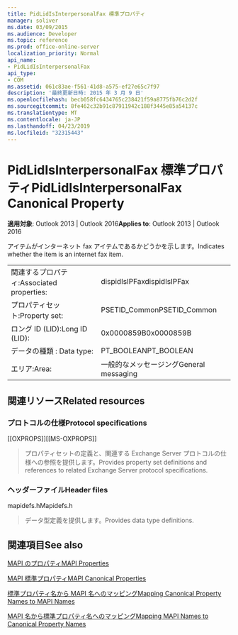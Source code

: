 ```yaml
---
title: PidLidIsInterpersonalFax 標準プロパティ
manager: soliver
ms.date: 03/09/2015
ms.audience: Developer
ms.topic: reference
ms.prod: office-online-server
localization_priority: Normal
api_name:
- PidLidIsInterpersonalFax
api_type:
- COM
ms.assetid: 061c83ae-f561-41d8-a575-ef27e65c7f97
description: '最終更新日時: 2015 年 3 月 9 日'
ms.openlocfilehash: becb058fc6434765c238421f59a8775fb76c2d2f
ms.sourcegitcommit: 8fe462c32b91c87911942c188f3445e85a54137c
ms.translationtype: MT
ms.contentlocale: ja-JP
ms.lasthandoff: 04/23/2019
ms.locfileid: "32315443"
---
```

# <a name="pidlidisinterpersonalfax-canonical-property"></a><span data-ttu-id="31fdd-103">PidLidIsInterpersonalFax 標準プロパティ</span><span class="sxs-lookup"><span data-stu-id="31fdd-103">PidLidIsInterpersonalFax Canonical Property</span></span>

  
  
<span data-ttu-id="31fdd-104">**適用対象**: Outlook 2013 | Outlook 2016</span><span class="sxs-lookup"><span data-stu-id="31fdd-104">**Applies to**: Outlook 2013 | Outlook 2016</span></span> 
  
<span data-ttu-id="31fdd-105">アイテムがインターネット fax アイテムであるかどうかを示します。</span><span class="sxs-lookup"><span data-stu-id="31fdd-105">Indicates whether the item is an internet fax item.</span></span>
  
|||
|:-----|:-----|
|<span data-ttu-id="31fdd-106">関連するプロパティ:</span><span class="sxs-lookup"><span data-stu-id="31fdd-106">Associated properties:</span></span>  <br/> |<span data-ttu-id="31fdd-107">dispidIsIPFax</span><span class="sxs-lookup"><span data-stu-id="31fdd-107">dispidIsIPFax</span></span>  <br/> |
|<span data-ttu-id="31fdd-108">プロパティセット:</span><span class="sxs-lookup"><span data-stu-id="31fdd-108">Property set:</span></span>  <br/> |<span data-ttu-id="31fdd-109">PSETID_Common</span><span class="sxs-lookup"><span data-stu-id="31fdd-109">PSETID_Common</span></span>  <br/> |
|<span data-ttu-id="31fdd-110">ロング ID (LID):</span><span class="sxs-lookup"><span data-stu-id="31fdd-110">Long ID (LID):</span></span>  <br/> |<span data-ttu-id="31fdd-111">0x0000859B</span><span class="sxs-lookup"><span data-stu-id="31fdd-111">0x0000859B</span></span>  <br/> |
|<span data-ttu-id="31fdd-112">データの種類 : </span><span class="sxs-lookup"><span data-stu-id="31fdd-112">Data type:</span></span>  <br/> |<span data-ttu-id="31fdd-113">PT_BOOLEAN</span><span class="sxs-lookup"><span data-stu-id="31fdd-113">PT_BOOLEAN</span></span>  <br/> |
|<span data-ttu-id="31fdd-114">エリア:</span><span class="sxs-lookup"><span data-stu-id="31fdd-114">Area:</span></span>  <br/> |<span data-ttu-id="31fdd-115">一般的なメッセージング</span><span class="sxs-lookup"><span data-stu-id="31fdd-115">General messaging</span></span>  <br/> |
   
## <a name="related-resources"></a><span data-ttu-id="31fdd-116">関連リソース</span><span class="sxs-lookup"><span data-stu-id="31fdd-116">Related resources</span></span>

### <a name="protocol-specifications"></a><span data-ttu-id="31fdd-117">プロトコルの仕様</span><span class="sxs-lookup"><span data-stu-id="31fdd-117">Protocol specifications</span></span>

<span data-ttu-id="31fdd-118">[[OXPROPS]]</span><span class="sxs-lookup"><span data-stu-id="31fdd-118">[[MS-OXPROPS]]</span></span> 
  
> <span data-ttu-id="31fdd-119">プロパティセットの定義と、関連する Exchange Server プロトコルの仕様への参照を提供します。</span><span class="sxs-lookup"><span data-stu-id="31fdd-119">Provides property set definitions and references to related Exchange Server protocol specifications.</span></span>
    
### <a name="header-files"></a><span data-ttu-id="31fdd-120">ヘッダーファイル</span><span class="sxs-lookup"><span data-stu-id="31fdd-120">Header files</span></span>

<span data-ttu-id="31fdd-121">mapidefs.h</span><span class="sxs-lookup"><span data-stu-id="31fdd-121">Mapidefs.h</span></span>
  
> <span data-ttu-id="31fdd-122">データ型定義を提供します。</span><span class="sxs-lookup"><span data-stu-id="31fdd-122">Provides data type definitions.</span></span>
    
## <a name="see-also"></a><span data-ttu-id="31fdd-123">関連項目</span><span class="sxs-lookup"><span data-stu-id="31fdd-123">See also</span></span>



[<span data-ttu-id="31fdd-124">MAPI のプロパティ</span><span class="sxs-lookup"><span data-stu-id="31fdd-124">MAPI Properties</span></span>](mapi-properties.md)
  
[<span data-ttu-id="31fdd-125">MAPI 標準プロパティ</span><span class="sxs-lookup"><span data-stu-id="31fdd-125">MAPI Canonical Properties</span></span>](mapi-canonical-properties.md)
  
[<span data-ttu-id="31fdd-126">標準プロパティ名から MAPI 名へのマッピング</span><span class="sxs-lookup"><span data-stu-id="31fdd-126">Mapping Canonical Property Names to MAPI Names</span></span>](mapping-canonical-property-names-to-mapi-names.md)
  
[<span data-ttu-id="31fdd-127">MAPI 名から標準プロパティ名へのマッピング</span><span class="sxs-lookup"><span data-stu-id="31fdd-127">Mapping MAPI Names to Canonical Property Names</span></span>](mapping-mapi-names-to-canonical-property-names.md)


